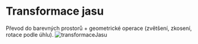 # Transformace jasu
Převod do barevných prostorů + geometrické operace (zvětšení, zkosení, rotace podle úhlu).
![transformaceJasu](https://user-images.githubusercontent.com/46580540/170105374-e12eb5a4-91c2-4276-860e-48eff5e5da33.png)

